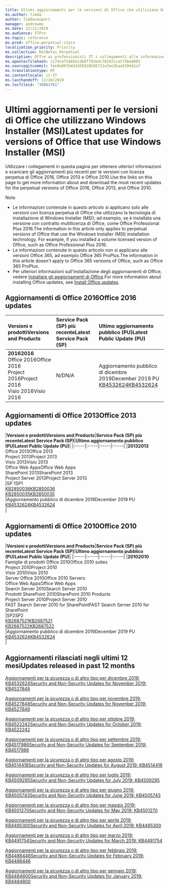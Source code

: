 ```yaml
---
title: Ultimi aggiornamenti per le versioni di Office che utilizzano Windows Installer (MSI)
ms.author: timda
author: TimDavenport
manager: andrewmo
ms.date: 12/11/2019
ms.audience: ITPro
ms.topic: reference
ms.prod: office-perpetual-itpro
localization_priority: Priority
ms.collection: RelNotes_Perpetual
description: Offre ai professionisti IT i collegamenti alle informazioni sugli aggiornamenti più recenti delle versioni con licenza perpetua di Office 2016, Office 2013 e Office 2010
ms.openlocfilehash: c274cef54692cdb8f793edc78292cca275be8001
ms.sourcegitcommit: fae9e887b442d58328556721a7ee2baa5394d1a7
ms.translationtype: HT
ms.contentlocale: it-IT
ms.lasthandoff: 12/10/2019
ms.locfileid: "39961761"
---
```

# <a name="latest-updates-for-versions-of-office-that-use-windows-installer-msi"></a><span data-ttu-id="e1a5b-103">Ultimi aggiornamenti per le versioni di Office che utilizzano Windows Installer (MSI)</span><span class="sxs-lookup"><span data-stu-id="e1a5b-103">Latest updates for versions of Office that use Windows Installer (MSI)</span></span>

<span data-ttu-id="e1a5b-104">Utilizzare i collegamenti in questa pagina per ottenere ulteriori informazioni e scaricare gli aggiornamenti più recenti per le versioni con licenza perpetua di Office 2016, Office 2013 e Office 2010.</span><span class="sxs-lookup"><span data-stu-id="e1a5b-104">Use the links on this page to get more information about and download the most recent updates for the perpetual versions of Office 2016, Office 2013, and Office 2010.</span></span>
  
 
> [!NOTE]
> - <span data-ttu-id="e1a5b-p101">Le informazioni contenute in questo articolo si applicano solo alle versioni con licenza perpetua di Office che utilizzano la tecnologia di installazione di Windows Installer (MSI); ad esempio, se è installata una versione con contratto multilicenza di Office, come Office Professional Plus 2016.</span><span class="sxs-lookup"><span data-stu-id="e1a5b-p101">The information in this article only applies to perpetual versions of Office that use the Windows Installer (MSI) installation technology. For example, if you installed a volume licensed version of Office, such as Office Professional Plus 2016.</span></span>
> - <span data-ttu-id="e1a5b-107">Le informazioni contenute in questo articolo non si applicano alle versioni Office 365, ad esempio Office 365 ProPlus.</span><span class="sxs-lookup"><span data-stu-id="e1a5b-107">The information in this article doesn't apply to Office 365 versions of Office, such as Office 365 ProPlus.</span></span>
> - <span data-ttu-id="e1a5b-108">Per ulteriori informazioni sull'installazione degli aggiornamenti di Office, vedere [Installare gli aggiornamenti di Office](https://support.office.com/article/2ab296f3-7f03-43a2-8e50-46de917611c5).</span><span class="sxs-lookup"><span data-stu-id="e1a5b-108">For more information about installing Office updates, see [Install Office updates](https://support.office.com/article/2ab296f3-7f03-43a2-8e50-46de917611c5).</span></span> 


## <a name="office-2016-updates"></a><span data-ttu-id="e1a5b-109">Aggiornamenti di Office 2016</span><span class="sxs-lookup"><span data-stu-id="e1a5b-109">Office 2016 updates</span></span>

|<span data-ttu-id="e1a5b-110">**Versioni e prodotti**</span><span class="sxs-lookup"><span data-stu-id="e1a5b-110">**Versions and Products**</span></span>|<span data-ttu-id="e1a5b-111">**Service Pack (SP) più recente**</span><span class="sxs-lookup"><span data-stu-id="e1a5b-111">**Latest Service Pack (SP)**</span></span>|<span data-ttu-id="e1a5b-112">**Ultimo aggiornamento pubblico (PU)**</span><span class="sxs-lookup"><span data-stu-id="e1a5b-112">**Latest Public Update (PU)**</span></span>|
|:-----|:-----|:-----|
|<span data-ttu-id="e1a5b-113">**2016**</span><span class="sxs-lookup"><span data-stu-id="e1a5b-113">**2016**</span></span> <br/> <span data-ttu-id="e1a5b-114">Office 2016</span><span class="sxs-lookup"><span data-stu-id="e1a5b-114">Office 2016</span></span>  <br/> <span data-ttu-id="e1a5b-115">Project 2016</span><span class="sxs-lookup"><span data-stu-id="e1a5b-115">Project 2016</span></span>  <br/> <span data-ttu-id="e1a5b-116">Visio 2016</span><span class="sxs-lookup"><span data-stu-id="e1a5b-116">Visio 2016</span></span>  <br/> |<span data-ttu-id="e1a5b-117">N/D</span><span class="sxs-lookup"><span data-stu-id="e1a5b-117">N/A</span></span>  <br/> |<span data-ttu-id="e1a5b-118">Aggiornamento pubblico di dicembre 2019</span><span class="sxs-lookup"><span data-stu-id="e1a5b-118">December 2019 PU</span></span>  <br/> [<span data-ttu-id="e1a5b-119">KB4532624</span><span class="sxs-lookup"><span data-stu-id="e1a5b-119">KB4532624</span></span>](https://support.microsoft.com/help/4532624 ) <br/> |
   
## <a name="office-2013-updates"></a><span data-ttu-id="e1a5b-120">Aggiornamenti di Office 2013</span><span class="sxs-lookup"><span data-stu-id="e1a5b-120">Office 2013 updates</span></span>

|<span data-ttu-id="e1a5b-121">**Versioni e prodotti**</span><span class="sxs-lookup"><span data-stu-id="e1a5b-121">**Versions and Products**</span></span>|<span data-ttu-id="e1a5b-122">**Service Pack (SP) più recente**</span><span class="sxs-lookup"><span data-stu-id="e1a5b-122">**Latest Service Pack (SP)**</span></span>|<span data-ttu-id="e1a5b-123">**Ultimo aggiornamento pubblico (PU)**</span><span class="sxs-lookup"><span data-stu-id="e1a5b-123">**Latest Public Update (PU)**</span></span>|
|:-----|:-----|:-----|:-----|
|<span data-ttu-id="e1a5b-124">**2013**</span><span class="sxs-lookup"><span data-stu-id="e1a5b-124">**2013**</span></span> <br/> <span data-ttu-id="e1a5b-125">Office 2013</span><span class="sxs-lookup"><span data-stu-id="e1a5b-125">Office 2013</span></span>  <br/> <span data-ttu-id="e1a5b-126">Project 2013</span><span class="sxs-lookup"><span data-stu-id="e1a5b-126">Project 2013</span></span>  <br/> <span data-ttu-id="e1a5b-127">Visio 2013</span><span class="sxs-lookup"><span data-stu-id="e1a5b-127">Visio 2013</span></span>  <br/> <span data-ttu-id="e1a5b-128">Office Web Apps</span><span class="sxs-lookup"><span data-stu-id="e1a5b-128">Office Web Apps</span></span>  <br/> <span data-ttu-id="e1a5b-129">SharePoint 2013</span><span class="sxs-lookup"><span data-stu-id="e1a5b-129">SharePoint 2013</span></span>  <br/> <span data-ttu-id="e1a5b-130">Project Server 2013</span><span class="sxs-lookup"><span data-stu-id="e1a5b-130">Project Server 2013</span></span>  <br/> |<span data-ttu-id="e1a5b-131">SP 1</span><span class="sxs-lookup"><span data-stu-id="e1a5b-131">SP1</span></span> <br/> [<span data-ttu-id="e1a5b-132">KB2850036</span><span class="sxs-lookup"><span data-stu-id="e1a5b-132">KB2850036</span></span>](https://support.microsoft.com/kb/2850036) <br/>[<span data-ttu-id="e1a5b-133">KB2850035</span><span class="sxs-lookup"><span data-stu-id="e1a5b-133">KB2850035</span></span>](https://support.microsoft.com/kb/2850035) <br/> |<span data-ttu-id="e1a5b-134">Aggiornamento pubblico di dicembre 2019</span><span class="sxs-lookup"><span data-stu-id="e1a5b-134">December 2019 PU</span></span>  <br/> [<span data-ttu-id="e1a5b-135">KB4532624</span><span class="sxs-lookup"><span data-stu-id="e1a5b-135">KB4532624</span></span>](https://support.microsoft.com/help/4532624  ) <br/> |
   
## <a name="office-2010-updates"></a><span data-ttu-id="e1a5b-136">Aggiornamenti di Office 2010</span><span class="sxs-lookup"><span data-stu-id="e1a5b-136">Office 2010 updates</span></span>

|<span data-ttu-id="e1a5b-137">**Versioni e prodotti**</span><span class="sxs-lookup"><span data-stu-id="e1a5b-137">**Versions and Products**</span></span>|<span data-ttu-id="e1a5b-138">**Service Pack (SP) più recente**</span><span class="sxs-lookup"><span data-stu-id="e1a5b-138">**Latest Service Pack (SP)**</span></span>|<span data-ttu-id="e1a5b-139">**Ultimo aggiornamento pubblico (PU)**</span><span class="sxs-lookup"><span data-stu-id="e1a5b-139">**Latest Public Update (PU)**</span></span>|
|:-----|:-----|:-----|:-----|
|<span data-ttu-id="e1a5b-140">**2010**</span><span class="sxs-lookup"><span data-stu-id="e1a5b-140">**2010**</span></span> <br/> <span data-ttu-id="e1a5b-141">Famiglie di prodotti Office 2010</span><span class="sxs-lookup"><span data-stu-id="e1a5b-141">Office 2010 suites</span></span>  <br/> <span data-ttu-id="e1a5b-142">Project 2010</span><span class="sxs-lookup"><span data-stu-id="e1a5b-142">Project 2010</span></span>  <br/> <span data-ttu-id="e1a5b-143">Visio 2010</span><span class="sxs-lookup"><span data-stu-id="e1a5b-143">Visio 2010</span></span>  <br/> <span data-ttu-id="e1a5b-144">Server Office 2010</span><span class="sxs-lookup"><span data-stu-id="e1a5b-144">Office 2010 Servers</span></span>  <br/> <span data-ttu-id="e1a5b-145">Office Web Apps</span><span class="sxs-lookup"><span data-stu-id="e1a5b-145">Office Web Apps</span></span>  <br/> <span data-ttu-id="e1a5b-146">Search Server 2010</span><span class="sxs-lookup"><span data-stu-id="e1a5b-146">Search Server 2010</span></span>  <br/> <span data-ttu-id="e1a5b-147">Prodotti SharePoint 2010</span><span class="sxs-lookup"><span data-stu-id="e1a5b-147">SharePoint 2010 Products</span></span>  <br/> <span data-ttu-id="e1a5b-148">Project Server 2010</span><span class="sxs-lookup"><span data-stu-id="e1a5b-148">Project Server 2010</span></span>  <br/> <span data-ttu-id="e1a5b-149">FAST Search Server 2010 for SharePoint</span><span class="sxs-lookup"><span data-stu-id="e1a5b-149">FAST Search Server 2010 for SharePoint</span></span>  <br/> |<span data-ttu-id="e1a5b-150">SP2</span><span class="sxs-lookup"><span data-stu-id="e1a5b-150">SP2</span></span> <br/>[<span data-ttu-id="e1a5b-151">KB2687521</span><span class="sxs-lookup"><span data-stu-id="e1a5b-151">KB2687521</span></span>](https://support.microsoft.com/kb/2687521) <br/> [<span data-ttu-id="e1a5b-152">KB2687522</span><span class="sxs-lookup"><span data-stu-id="e1a5b-152">KB2687522</span></span>](https://support.microsoft.com/kb/2687522) <br/> |<span data-ttu-id="e1a5b-153">Aggiornamento pubblico di dicembre 2019</span><span class="sxs-lookup"><span data-stu-id="e1a5b-153">December 2019 PU</span></span>  <br/> [<span data-ttu-id="e1a5b-154">KB4532624</span><span class="sxs-lookup"><span data-stu-id="e1a5b-154">KB4532624</span></span>](https://support.microsoft.com/help/4532624  ) <br/>|
   

   
## <a name="updates-released-in-past-12-months"></a><span data-ttu-id="e1a5b-155">Aggiornamenti rilasciati negli ultimi 12 mesi</span><span class="sxs-lookup"><span data-stu-id="e1a5b-155">Updates released in past 12 months</span></span>

[<span data-ttu-id="e1a5b-156">Aggiornamenti per la sicurezza o di altro tipo per dicembre 2019: KB4532624</span><span class="sxs-lookup"><span data-stu-id="e1a5b-156">Security and Non-Security Updates for November 2019: KB4527848</span></span>](https://support.microsoft.com/help/4532624)

[<span data-ttu-id="e1a5b-157">Aggiornamenti per la sicurezza o di altro tipo per novembre 2019: KB4527848</span><span class="sxs-lookup"><span data-stu-id="e1a5b-157">Security and Non-Security Updates for November 2019: KB4527848</span></span>](https://support.microsoft.com/help/4527848)

[<span data-ttu-id="e1a5b-158">Aggiornamenti per la sicurezza o di altro tipo per ottobre 2019: KB4522242</span><span class="sxs-lookup"><span data-stu-id="e1a5b-158">Security and Non-Security Updates for October 2019: KB4522242</span></span>](https://support.microsoft.com/help/4522242)

[<span data-ttu-id="e1a5b-159">Aggiornamenti per la sicurezza o di altro tipo per settembre 2019: KB4517986</span><span class="sxs-lookup"><span data-stu-id="e1a5b-159">Security and Non-Security Updates for September 2019: KB4517986</span></span>](https://support.microsoft.com/help/4517986 )

[<span data-ttu-id="e1a5b-160">Aggiornamenti per la sicurezza o di altro tipo per agosto 2019: KB4514418</span><span class="sxs-lookup"><span data-stu-id="e1a5b-160">Security and Non-Security Updates for August 2019: KB4514418</span></span>](https://support.microsoft.com/help/4514418)

[<span data-ttu-id="e1a5b-161">Aggiornamenti per la sicurezza e di altro tipo per luglio 2019: KB4509295</span><span class="sxs-lookup"><span data-stu-id="e1a5b-161">Security and Non-Security Updates for July 2019: KB4509295</span></span>](https://support.microsoft.com/help/4509295)

[<span data-ttu-id="e1a5b-162">Aggiornamenti per la sicurezza e di altro tipo per giugno 2019: KB4505743</span><span class="sxs-lookup"><span data-stu-id="e1a5b-162">Security and Non-Security Updates for June 2019: KB4505743</span></span>](https://support.microsoft.com/help/4505743)

[<span data-ttu-id="e1a5b-163">Aggiornamenti per la sicurezza o di altro tipo per maggio 2019: KB4501270</span><span class="sxs-lookup"><span data-stu-id="e1a5b-163">Security and Non-Security Updates for May 2019: KB4501270 </span></span>](https://support.microsoft.com/it-IT/help/4501270)

[<span data-ttu-id="e1a5b-164">Aggiornamenti per la sicurezza e di altro tipo per aprile 2019: KB4495300</span><span class="sxs-lookup"><span data-stu-id="e1a5b-164">Security and Non-Security Updates for April 2019: KB4495300</span></span>](https://support.microsoft.com/it-IT/help/4495300)

[<span data-ttu-id="e1a5b-165">Aggiornamenti per la sicurezza o di altro tipo per marzo 2019: KB4491754</span><span class="sxs-lookup"><span data-stu-id="e1a5b-165">Security and Non-Security Updates for March 2019: KB4491754</span></span>](https://support.microsoft.com/it-IT/help/4491754) 

[<span data-ttu-id="e1a5b-166">Aggiornamenti per la sicurezza o di altro tipo per febbraio 2019: KB4488446</span><span class="sxs-lookup"><span data-stu-id="e1a5b-166">Security and Non-Security Updates for February 2019: KB4488446</span></span>](https://support.microsoft.com/help/4488446)

[<span data-ttu-id="e1a5b-167">Aggiornamenti per la sicurezza o di altro tipo per gennaio 2019: KB4484800</span><span class="sxs-lookup"><span data-stu-id="e1a5b-167">Security and Non-Security Updates for January 2019: KB4484800</span></span>](https://support.microsoft.com/help/4484800)







 

   

   

  


  
 
  
 
  

  
   
  
